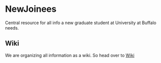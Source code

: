 # NewJoinees
Central resource for all info a new graduate student at University at Buffalo needs.

## Wiki
We are organizing all information as a wiki. So head over to [Wiki](https://github.com/UBGrads/NewJoinees/wiki)
